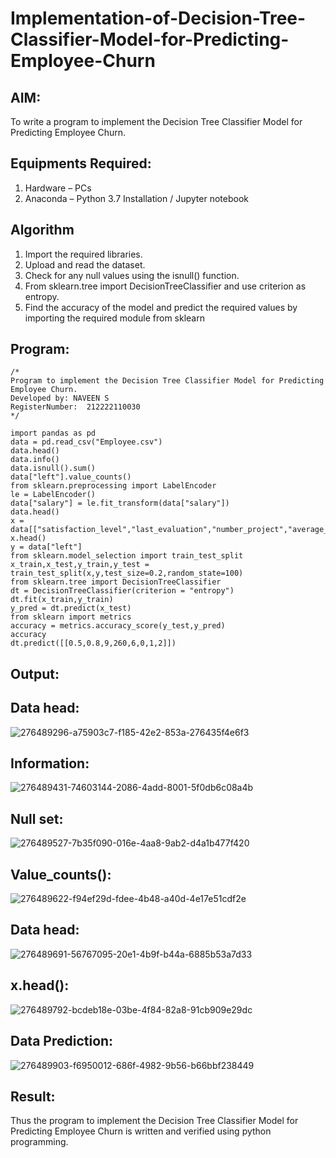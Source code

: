 # Implementation-of-Decision-Tree-Classifier-Model-for-Predicting-Employee-Churn

## AIM:
To write a program to implement the Decision Tree Classifier Model for Predicting Employee Churn.

## Equipments Required:
1. Hardware – PCs
2. Anaconda – Python 3.7 Installation / Jupyter notebook

## Algorithm
1. Import the required libraries.
2. Upload and read the dataset.
3. Check for any null values using the isnull() function.
4. From sklearn.tree import DecisionTreeClassifier and use criterion as entropy.
5. Find the accuracy of the model and predict the required values by importing the required module from sklearn 

## Program:
```
/*
Program to implement the Decision Tree Classifier Model for Predicting Employee Churn.
Developed by: NAVEEN S
RegisterNumber:  212222110030
*/
```
```
import pandas as pd
data = pd.read_csv("Employee.csv")
data.head()
data.info()
data.isnull().sum()
data["left"].value_counts()
from sklearn.preprocessing import LabelEncoder
le = LabelEncoder()
data["salary"] = le.fit_transform(data["salary"])
data.head()
x = data[["satisfaction_level","last_evaluation","number_project","average_montly_hours","time_spend_company","Work_accident","promotion_last_5years","salary"]]
x.head()
y = data["left"]
from sklearn.model_selection import train_test_split
x_train,x_test,y_train,y_test = train_test_split(x,y,test_size=0.2,random_state=100)
from sklearn.tree import DecisionTreeClassifier
dt = DecisionTreeClassifier(criterion = "entropy")
dt.fit(x_train,y_train)
y_pred = dt.predict(x_test)
from sklearn import metrics
accuracy = metrics.accuracy_score(y_test,y_pred)
accuracy
dt.predict([[0.5,0.8,9,260,6,0,1,2]])
```
## Output:
## Data head:
![276489296-a75903c7-f185-42e2-853a-276435f4e6f3](https://github.com/NaveenSivamalai/Implementation-of-Decision-Tree-Classifier-Model-for-Predicting-Employee-Churn/assets/123792574/55a29eee-78e2-4631-905b-7e26272bbec5)

## Information:

![276489431-74603144-2086-4add-8001-5f0db6c08a4b](https://github.com/NaveenSivamalai/Implementation-of-Decision-Tree-Classifier-Model-for-Predicting-Employee-Churn/assets/123792574/5cc512fd-d4ad-4617-bc66-b4aa1810f6d5)

## Null set:
![276489527-7b35f090-016e-4aa8-9ab2-d4a1b477f420](https://github.com/NaveenSivamalai/Implementation-of-Decision-Tree-Classifier-Model-for-Predicting-Employee-Churn/assets/123792574/ba57151c-2022-4bc5-aa78-cb54368a3731)

## Value_counts():
![276489622-f94ef29d-fdee-4b48-a40d-4e17e51cdf2e](https://github.com/NaveenSivamalai/Implementation-of-Decision-Tree-Classifier-Model-for-Predicting-Employee-Churn/assets/123792574/7fd23126-a0b5-4d5d-9f94-cfa9d8a45e48)

## Data head:
![276489691-56767095-20e1-4b9f-b44a-6885b53a7d33](https://github.com/NaveenSivamalai/Implementation-of-Decision-Tree-Classifier-Model-for-Predicting-Employee-Churn/assets/123792574/108b77d7-0d72-4e3c-a53a-6bb667426d1e)

## x.head():
![276489792-bcdeb18e-03be-4f84-82a8-91cb909e29dc](https://github.com/NaveenSivamalai/Implementation-of-Decision-Tree-Classifier-Model-for-Predicting-Employee-Churn/assets/123792574/a84f445d-f89c-4f52-ae59-ff670b6f199c)

## Data Prediction:
![276489903-f6950012-686f-4982-9b56-b66bbf238449](https://github.com/NaveenSivamalai/Implementation-of-Decision-Tree-Classifier-Model-for-Predicting-Employee-Churn/assets/123792574/5b14cc1f-f38a-49a9-88e1-6d894e1ec79a)


## Result:
Thus the program to implement the  Decision Tree Classifier Model for Predicting Employee Churn is written and verified using python programming.

